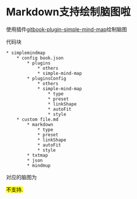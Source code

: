 # Markdown支持绘制脑图啦
使用插件[gitbook-plugin-simple-mind-map](https://github.com/snowdreams1006/gitbook-plugin-simple-mind-map#readme)绘制脑图

代码块

```
* simplemindmap
    * config book.json
        * plugins
            * others
            * simple-mind-map
        * pluginsConfig
            * others
            * simple-mind-map
                * type
                * preset
                * linkShape
                * autoFit
                * style
    * custom file.md
        * markdown
            * type
            * preset
            * linkShape
            * autoFit
            * style
        * txtmap
        * json
        * mindmup
```


对应的脑图为

<mark>不支持.</mark>